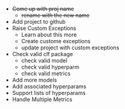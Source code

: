 - ~~Come up with proj name~~
    - ~~rename with the new name~~
- Add project to github
- Raise Custom Exceptions
    - Learn about this more
    - Create custome exceptions
    - update project with custom exceptions
- Check valid clf package
    - check valid model
    - check valid hyperparm
    - check valid metrics
- Add more models
- Add associated hyperparams
- Support lists of hyperparams
- Handle Multiple Metrics